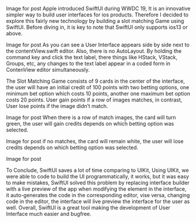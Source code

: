 Image for post
Apple introduced SwiftUI during WWDC 19, It is an innovative simpler way to build user interfaces for ios products. Therefore I decided to explore this fairly new technology by building a slot matching Game using SwiftUI. Before diving in, it is key to note that SwiftUI only supports ios13 or above.

Image for post
As you can see a User Interface appears side by side next to the contentView.swift editor. Also, there is no AutoLayout. By holding the command key and click the text label, there things like HStack, VStack, Groups, etc, any changes to the text label appear in a coded form in ContenView editor simultaneously.

The Slot Matching Game consists of 9 cards in the center of the interface, the user will have an initial credit of 100 points with two betting options, one minimum bet option which costs 10 points, another one maximum bet option costs 20 points. User gain points if a row of images matches, in contrast, User lose points if the image didn’t match.

Image for post
When there is a row of match images, the card will turn green, the user will gain credits depends on which betting option was selected.

Image for post
if no matches, the card will remain white, the user will lose credits depends on which betting option was selected.

Image for post

To Conclude, SwiftUI saves a lot of time comparing to UIKit, Using UIKit, we were able to code to build the UI programmatically, it works, but it was easy to make mistakes, SwiftUI solved this problem by replacing interface builder with a live preview of the app when modifying the element in the interface, it auto-generates the code in the corresponding editor, vise versa, changing code in the editor, the interface will live preview the interface for the user as well. Overall, SwiftUI is a great tool making the development of User Interface much easier and bugfree.
